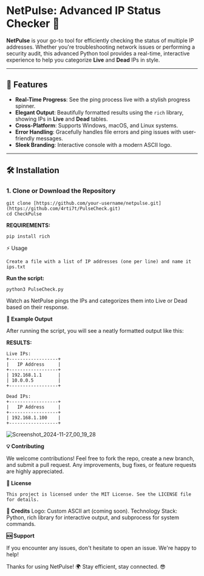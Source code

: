 # **NetPulse**: Advanced IP Status Checker 🚀


**NetPulse** is your go-to tool for efficiently checking the status of multiple IP addresses. Whether you're troubleshooting network issues or performing a security audit, this advanced Python tool provides a real-time, interactive experience to help you categorize **Live** and **Dead** IPs in style.

---

## 🌟 **Features**  
- **Real-Time Progress**: See the ping process live with a stylish progress spinner.
- **Elegant Output**: Beautifully formatted results using the `rich` library, showing IPs in **Live** and **Dead** tables.
- **Cross-Platform**: Supports Windows, macOS, and Linux systems.
- **Error Handling**: Gracefully handles file errors and ping issues with user-friendly messages.
- **Sleek Branding**: Interactive console with a modern ASCII logo.

---

## 🛠️ **Installation**  

### 1. Clone or Download the Repository
```
git clone [https://github.com/your-username/netpulse.git](https://github.com/4rti7t/PulseCheck.git)
cd CheckPulse
```
**REQUIREMENTS:**
```
pip install rich
```
⚡ Usage
```
Create a file with a list of IP addresses (one per line) and name it ips.txt
```

**Run the script:**

```
python3 PulseCheck.py
```

Watch as NetPulse pings the IPs and categorizes them into Live or Dead based on their response.

**🎨 Example Output**

After running the script, you will see a neatly formatted output like this:

**RESULTS:**
```
Live IPs:
+------------------+
|   IP Address     |
+------------------+
| 192.168.1.1      |
| 10.0.0.5         |
+------------------+

Dead IPs:
+------------------+
|   IP Address     |
+------------------+
| 192.168.1.100    |
+------------------+
```
![Screenshot_2024-11-27_00_19_28](https://github.com/user-attachments/assets/adab82bc-3172-4806-9027-502a5fd828aa)



**💡 Contributing**

We welcome contributions! Feel free to fork the repo, create a new branch, and submit a pull request. Any improvements, bug fixes, or feature requests are highly appreciated.

**📄 License**

```This project is licensed under the MIT License. See the LICENSE file for details.```

**🤝 Credits**
Logo: Custom ASCII art (coming soon).
Technology Stack: Python, rich library for interactive output, and subprocess for system commands.

**🆘 Support**

If you encounter any issues, don't hesitate to open an issue. We're happy to help!

Thanks for using NetPulse! 🌍
Stay efficient, stay connected. 😎
